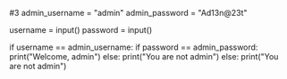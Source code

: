 #3
admin_username = "admin"
admin_password = "Ad13n@23t"

username = input()
password = input()

if username == admin_username:
    if password == admin_password:
        print("Welcome, admin")
    else:
        print("You are not admin")
else:
    print("You are not admin")
